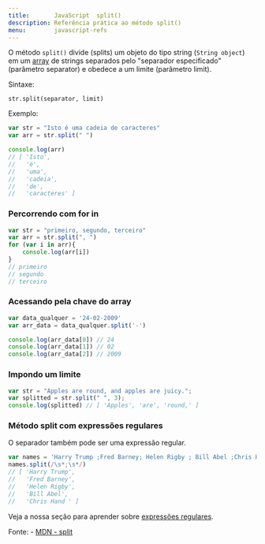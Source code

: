 ```yaml
---
title:       JavaScript  split()
description: Referência prática ao método split()
menu:        javascript-refs
---
```


O método `split()` divide (splits) um objeto do tipo string (`String object`) em um [array](/javascript/refs/arrays/) 
de strings separados pelo "separador especificado" (parâmetro separator) e obedece a um limite (parâmetro limit).

Sintaxe:

    str.split(separator, limit)

Exemplo:

```javascript
var str = "Isto é uma cadeia de caracteres"
var arr = str.split(" ")

console.log(arr)
// [ 'Isto',
//   'é',
//   'uma',
//   'cadeia',
//   'de',
//   'caracteres' ]
```

### Percorrendo com for in

```javascript
var str = "primeiro, segundo, terceiro"
var arr = str.split(", ")
for (var i in arr){
    console.log(arr[i])
}
// primeiro
// segundo
// terceiro
```

### Acessando pela chave do array

```javascript
var data_qualquer = '24-02-2009' 
var arr_data = data_qualquer.split('-')

console.log(arr_data[0]) // 24
console.log(arr_data[1]) // 02
console.log(arr_data[2]) // 2009
```


### Impondo um limite

```javascript
var str = "Apples are round, and apples are juicy.";
var splitted = str.split(" ", 3);
console.log(splitted) // [ 'Apples', 'are', 'round,' ]
```


### Método split com expressões regulares

O separador também pode ser uma expressão regular.

```javascript
var names = 'Harry Trump ;Fred Barney; Helen Rigby ; Bill Abel ;Chris Hand ';
names.split(/\s*;\s*/)
// [ 'Harry Trump',
//   'Fred Barney',
//   'Helen Rigby',
//   'Bill Abel',
//   'Chris Hand ' ]
```

Veja a nossa seção para aprender sobre [expressões regulares](/regex/).


 
Fonte: - [MDN - split](https://developer.mozilla.org/en-US/docs/Web/JavaScript/Reference/Global_Objects/String/split "link-externo")
